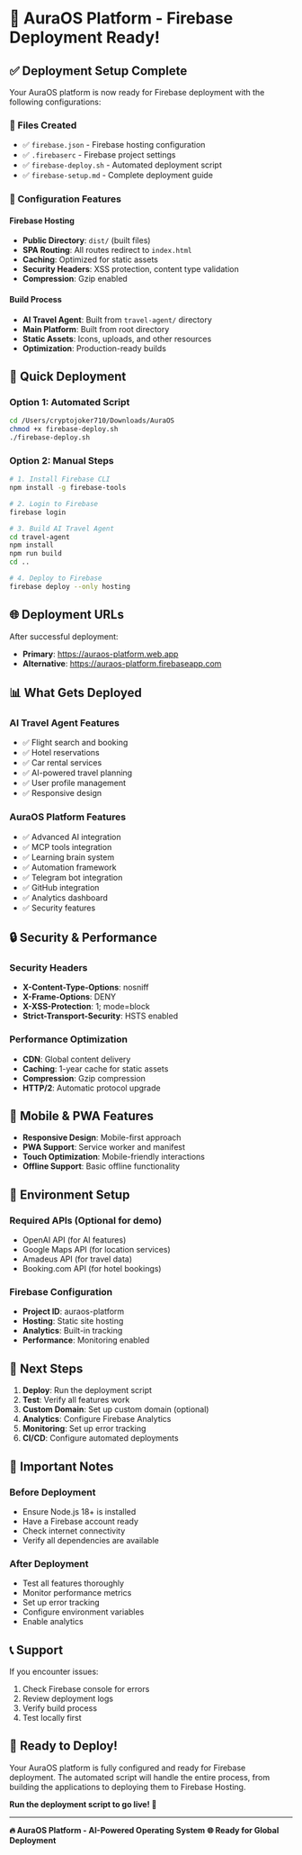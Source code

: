 # 🚀 AuraOS Platform - Firebase Deployment Ready!

## ✅ Deployment Setup Complete

Your AuraOS platform is now ready for Firebase deployment with the following configurations:

### 📁 Files Created
- ✅ `firebase.json` - Firebase hosting configuration
- ✅ `.firebaserc` - Firebase project settings
- ✅ `firebase-deploy.sh` - Automated deployment script
- ✅ `firebase-setup.md` - Complete deployment guide

### 🔧 Configuration Features

#### Firebase Hosting
- **Public Directory**: `dist/` (built files)
- **SPA Routing**: All routes redirect to `index.html`
- **Caching**: Optimized for static assets
- **Security Headers**: XSS protection, content type validation
- **Compression**: Gzip enabled

#### Build Process
- **AI Travel Agent**: Built from `travel-agent/` directory
- **Main Platform**: Built from root directory
- **Static Assets**: Icons, uploads, and other resources
- **Optimization**: Production-ready builds

## 🚀 Quick Deployment

### Option 1: Automated Script
```bash
cd /Users/cryptojoker710/Downloads/AuraOS
chmod +x firebase-deploy.sh
./firebase-deploy.sh
```

### Option 2: Manual Steps
```bash
# 1. Install Firebase CLI
npm install -g firebase-tools

# 2. Login to Firebase
firebase login

# 3. Build AI Travel Agent
cd travel-agent
npm install
npm run build
cd ..

# 4. Deploy to Firebase
firebase deploy --only hosting
```

## 🌐 Deployment URLs

After successful deployment:
- **Primary**: https://auraos-platform.web.app
- **Alternative**: https://auraos-platform.firebaseapp.com

## 📊 What Gets Deployed

### AI Travel Agent Features
- ✅ Flight search and booking
- ✅ Hotel reservations  
- ✅ Car rental services
- ✅ AI-powered travel planning
- ✅ User profile management
- ✅ Responsive design

### AuraOS Platform Features
- ✅ Advanced AI integration
- ✅ MCP tools integration
- ✅ Learning brain system
- ✅ Automation framework
- ✅ Telegram bot integration
- ✅ GitHub integration
- ✅ Analytics dashboard
- ✅ Security features

## 🔒 Security & Performance

### Security Headers
- **X-Content-Type-Options**: nosniff
- **X-Frame-Options**: DENY
- **X-XSS-Protection**: 1; mode=block
- **Strict-Transport-Security**: HSTS enabled

### Performance Optimization
- **CDN**: Global content delivery
- **Caching**: 1-year cache for static assets
- **Compression**: Gzip compression
- **HTTP/2**: Automatic protocol upgrade

## 📱 Mobile & PWA Features

- **Responsive Design**: Mobile-first approach
- **PWA Support**: Service worker and manifest
- **Touch Optimization**: Mobile-friendly interactions
- **Offline Support**: Basic offline functionality

## 🔧 Environment Setup

### Required APIs (Optional for demo)
- OpenAI API (for AI features)
- Google Maps API (for location services)
- Amadeus API (for travel data)
- Booking.com API (for hotel bookings)

### Firebase Configuration
- **Project ID**: auraos-platform
- **Hosting**: Static site hosting
- **Analytics**: Built-in tracking
- **Performance**: Monitoring enabled

## 🎯 Next Steps

1. **Deploy**: Run the deployment script
2. **Test**: Verify all features work
3. **Custom Domain**: Set up custom domain (optional)
4. **Analytics**: Configure Firebase Analytics
5. **Monitoring**: Set up error tracking
6. **CI/CD**: Configure automated deployments

## 🚨 Important Notes

### Before Deployment
- Ensure Node.js 18+ is installed
- Have a Firebase account ready
- Check internet connectivity
- Verify all dependencies are available

### After Deployment
- Test all features thoroughly
- Monitor performance metrics
- Set up error tracking
- Configure environment variables
- Enable analytics

## 📞 Support

If you encounter issues:
1. Check Firebase console for errors
2. Review deployment logs
3. Verify build process
4. Test locally first

## 🎉 Ready to Deploy!

Your AuraOS platform is fully configured and ready for Firebase deployment. The automated script will handle the entire process, from building the applications to deploying them to Firebase Hosting.

**Run the deployment script to go live! 🚀**

---

**🔥 AuraOS Platform - AI-Powered Operating System**
**🌐 Ready for Global Deployment**
